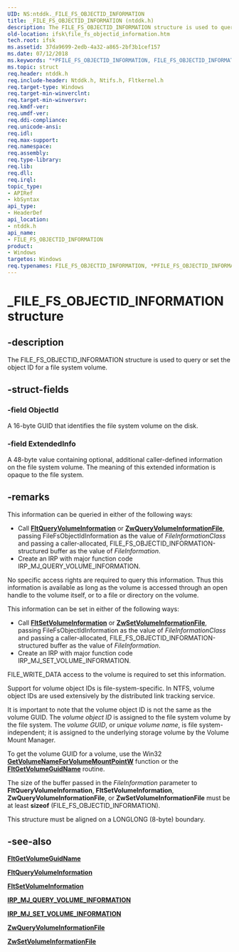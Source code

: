 ```yaml
---
UID: NS:ntddk._FILE_FS_OBJECTID_INFORMATION
title: _FILE_FS_OBJECTID_INFORMATION (ntddk.h)
description: The FILE_FS_OBJECTID_INFORMATION structure is used to query or set the object ID for a file system volume.
old-location: ifsk\file_fs_objectid_information.htm
tech.root: ifsk
ms.assetid: 37da9699-2edb-4a32-a865-2bf3b1cef157
ms.date: 07/12/2018
ms.keywords: "*PFILE_FS_OBJECTID_INFORMATION, FILE_FS_OBJECTID_INFORMATION, FILE_FS_OBJECTID_INFORMATION structure [Installable File System Drivers], PFILE_FS_OBJECTID_INFORMATION, PFILE_FS_OBJECTID_INFORMATION structure pointer [Installable File System Drivers], _FILE_FS_OBJECTID_INFORMATION, fileinformationstructures_6a17f2c2-0aae-44a7-a65c-02c1ed2a9ed4.xml, ifsk.file_fs_objectid_information, ntddk/FILE_FS_OBJECTID_INFORMATION, ntddk/PFILE_FS_OBJECTID_INFORMATION"
ms.topic: struct
req.header: ntddk.h
req.include-header: Ntddk.h, Ntifs.h, Fltkernel.h
req.target-type: Windows
req.target-min-winverclnt: 
req.target-min-winversvr: 
req.kmdf-ver: 
req.umdf-ver: 
req.ddi-compliance: 
req.unicode-ansi: 
req.idl: 
req.max-support: 
req.namespace: 
req.assembly: 
req.type-library: 
req.lib: 
req.dll: 
req.irql: 
topic_type:
- APIRef
- kbSyntax
api_type:
- HeaderDef
api_location:
- ntddk.h
api_name:
- FILE_FS_OBJECTID_INFORMATION
product:
- Windows
targetos: Windows
req.typenames: FILE_FS_OBJECTID_INFORMATION, *PFILE_FS_OBJECTID_INFORMATION
---
```


# _FILE_FS_OBJECTID_INFORMATION structure

## -description

The FILE_FS_OBJECTID_INFORMATION structure is used to query or set the object ID for a file system volume.

## -struct-fields

### -field ObjectId

A 16-byte GUID that identifies the file system volume on the disk.

### -field ExtendedInfo

A 48-byte value containing optional, additional caller-defined information on the file system volume. The meaning of this extended information is opaque to the file system.

## -remarks

This information can be queried in either of the following ways:

* Call [**FltQueryVolumeInformation**](https://docs.microsoft.com/windows-hardware/drivers/ddi/content/fltkernel/nf-fltkernel-fltqueryvolumeinformation) or [**ZwQueryVolumeInformationFile**](https://docs.microsoft.com/windows-hardware/drivers/ddi/content/ntddk/nf-ntddk-zwqueryvolumeinformationfile
), passing FileFsObjectIdInformation as the value of *FileInformationClass* and passing a caller-allocated, FILE_FS_OBJECTID_INFORMATION-structured buffer as the value of *FileInformation*.
* Create an IRP with major function code IRP_MJ_QUERY_VOLUME_INFORMATION.

No specific access rights are required to query this information. Thus this information is available as long as the volume is accessed through an open handle to the volume itself, or to a file or directory on the volume.

This information can be set in either of the following ways:

* Call [**FltSetVolumeInformation**](https://docs.microsoft.com/windows-hardware/drivers/ddi/content/fltkernel/nf-fltkernel-fltsetvolumeinformation) or [**ZwSetVolumeInformationFile**](https://docs.microsoft.com/windows-hardware/drivers/ddi/content/ntddk/nf-ntddk-zwsetvolumeinformationfile
), passing FileFsObjectIdInformation as the value of *FileInformationClass* and passing a caller-allocated, FILE_FS_OBJECTID_INFORMATION-structured buffer as the value of *FileInformation*.
* Create an IRP with major function code IRP_MJ_SET_VOLUME_INFORMATION.

FILE_WRITE_DATA access to the volume is required to set this information.

Support for volume object IDs is file-system-specific. In NTFS, volume object IDs are used extensively by the distributed link tracking service.

It is important to note that the volume object ID is not the same as the volume GUID. The *volume object ID* is assigned to the file system volume by the file system. The *volume GUID*, or *unique volume name*, is file system-independent; it is assigned to the underlying storage volume by the Volume Mount Manager.

To get the volume GUID for a volume, use the Win32 [**GetVolumeNameForVolumeMountPointW**](https://docs.microsoft.com/windows/win32/api/fileapi/nf-fileapi-getvolumenameforvolumemountpointw) function or the [**FltGetVolumeGuidName**](https://docs.microsoft.com/windows-hardware/drivers/ddi/content/fltkernel/nf-fltkernel-fltgetvolumeguidname) routine.

The size of the buffer passed in the *FileInformation* parameter to **FltQueryVolumeInformation**, **FltSetVolumeInformation**, **ZwQueryVolumeInformationFile**, or **ZwSetVolumeInformationFile** must be at least **sizeof** (FILE_FS_OBJECTID_INFORMATION).

This structure must be aligned on a LONGLONG (8-byte) boundary.

## -see-also

[**FltGetVolumeGuidName**](https://docs.microsoft.com/windows-hardware/drivers/ddi/content/fltkernel/nf-fltkernel-fltgetvolumeguidname)

[**FltQueryVolumeInformation**](https://docs.microsoft.com/windows-hardware/drivers/ddi/content/fltkernel/nf-fltkernel-fltqueryvolumeinformation)

[**FltSetVolumeInformation**](https://docs.microsoft.com/windows-hardware/drivers/ddi/content/fltkernel/nf-fltkernel-fltsetvolumeinformation)

[**IRP_MJ_QUERY_VOLUME_INFORMATION**](https://docs.microsoft.com/windows-hardware/drivers/ifs/irp-mj-query-volume-information)

[**IRP_MJ_SET_VOLUME_INFORMATION**](https://docs.microsoft.com/windows-hardware/drivers/ifs/irp-mj-set-volume-information)

[**ZwQueryVolumeInformationFile**](https://docs.microsoft.com/windows-hardware/drivers/ddi/content/ntddk/nf-ntddk-zwqueryvolumeinformationfile
)

[**ZwSetVolumeInformationFile**](https://docs.microsoft.com/windows-hardware/drivers/ddi/content/ntddk/nf-ntddk-zwsetvolumeinformationfile
)
